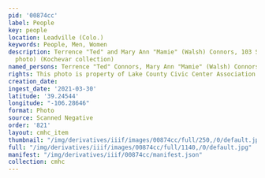 ```yaml
---
pid: '00874cc'
label: People
key: people
location: Leadville (Colo.)
keywords: People, Men, Women
description: Terrence "Ted" and Mary Ann "Mamie" (Walsh) Connors, 103 S. Toledo (Boynton
  photo) (Kochevar collection)
named_persons: Terrence "Ted" Connors, Mary Ann "Mamie" (Walsh) Connors
rights: This photo is property of Lake County Civic Center Association.
creation_date: 
ingest_date: '2021-03-30'
latitude: '39.24544'
longitude: "-106.28646"
format: Photo
source: Scanned Negative
order: '821'
layout: cmhc_item
thumbnail: "/img/derivatives/iiif/images/00874cc/full/250,/0/default.jpg"
full: "/img/derivatives/iiif/images/00874cc/full/1140,/0/default.jpg"
manifest: "/img/derivatives/iiif/00874cc/manifest.json"
collection: cmhc
---
```

